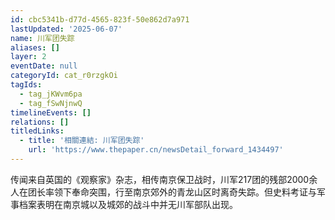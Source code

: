 ```yaml
---
id: cbc5341b-d77d-4565-823f-50e862d7a971
lastUpdated: '2025-06-07'
name: 川军团失踪
aliases: []
layer: 2
eventDate: null
categoryId: cat_r0rzgkOi
tagIds:
  - tag_jKWvm6pa
  - tag_fSwNjnwQ
timelineEvents: []
relations: []
titledLinks:
  - title: '相關連結: 川军团失踪'
    url: 'https://www.thepaper.cn/newsDetail_forward_1434497'
---
```

传闻来自英国的《观察家》杂志，相传南京保卫战时，川军217团的残部2000余人在团长率领下奉命突围，行至南京郊外的青龙山区时离奇失踪。但史料考证与军事档案表明在南京城以及城郊的战斗中并无川军部队出现。
